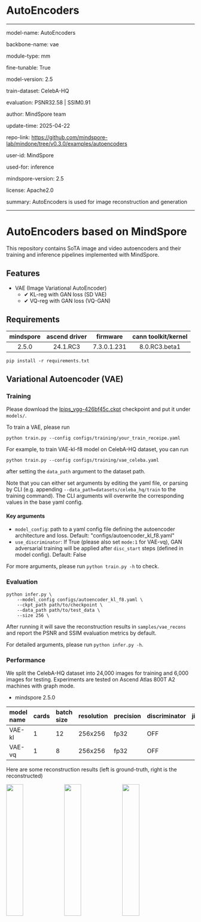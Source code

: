 # AutoEncoders

---

model-name: AutoEncoders

backbone-name: vae

module-type: mm

fine-tunable: True

model-version: 2.5

train-dataset: CelebA-HQ

evaluation: PSNR32.58 | SSIM0.91

author: MindSpore team

update-time: 2025-04-22

repo-link: <https://github.com/mindspore-lab/mindone/tree/v0.3.0/examples/autoencoders>

user-id: MindSpore

used-for: inference

mindspore-version: 2.5

license: Apache2.0

summary: AutoEncoders is used for image reconstruction and generation

---

# AutoEncoders based on MindSpore

This repository contains SoTA image and video autoencoders and their training and inference pipelines implemented with MindSpore.

## Features

- VAE (Image Variational AutoEncoder)
    - ✔ KL-reg with GAN loss (SD VAE)
    - ✔ VQ-reg with GAN loss (VQ-GAN)

## Requirements

| mindspore | ascend driver |  firmware   | cann toolkit/kernel |
| :-------: | :-----------: | :---------: | :-----------------: |
|   2.5.0   |   24.1.RC3    | 7.3.0.1.231 |    8.0.RC3.beta1    |

```shell
pip install -r requirements.txt
```

## Variational Autoencoder (VAE)

### Training

Please download the [lpips_vgg-426bf45c.ckpt](https://download-mindspore.osinfra.cn/toolkits/mindone/autoencoders/lpips_vgg-426bf45c.ckpt) checkpoint and put it under `models/`.

To train a VAE, please run

```shell
python train.py --config configs/training/your_train_receipe.yaml
```

For example, to train VAE-kl-f8 model on CelebA-HQ dataset, you can run

```shell
python train.py --config configs/training/vae_celeba.yaml
```

after setting the `data_path` argument to the dataset path.

Note that you can either set arguments by editing the yaml file, or parsing by CLI (e.g. appending `--data_path=datasets/celeba_hq/train` to the training command). The CLI arguments will overwrite the corresponding values in the base yaml config.

#### Key arguments

- `model_config`: path to a yaml config file defining the autoencoder architecture and loss. Default: "configs/autoencoder_kl_f8.yaml"
- `use_discriminator`: If True (please also set `mode:1` for VAE-vq), GAN adversarial training will be applied after `disc_start` steps (defined in model config). Default: False

<!--
Note that `calculate_adaptive_weight` is not used currently compared to torch GAN.
-->

For more arguments, please run `python train.py -h` to check.

### Evaluation

```shell
python infer.py \
    --model_config configs/autoencoder_kl_f8.yaml \
    --ckpt_path path/to/checkpoint \
    --data_path path/to/test_data \
    --size 256 \
```

After running it will save the reconstruction results in `samples/vae_recons` and report the PSNR and SSIM evaluation metrics by default.

For detailed arguments, please run `python infer.py -h`.

### Performance

We split the CelebA-HQ dataset into 24,000 images for training and 6,000 images for testing. Experiments are tested on Ascend Atlas 800T A2 machines with graph mode.

- mindspore 2.5.0

| model name | cards | batch size | resolution | precision | discriminator | jit_level | graph compile | s/step | img/s | PSNR↑ | SSIM↑ |
| :--------- | :---- | :--------- | :--------- | :-------- | :------------ | --------: | :-----------: | :----: | :---: | :---: | :---: |
| VAE-kl     | 1     | 12         | 256x256    | fp32      | OFF           |        O1 |     1 min     |  0.57  | 21.05 | 32.58 | 0.91  |
| VAE-vq     | 1     | 8          | 256x256    | fp32      | OFF           |        O1 |     1 min     |  0.36  | 22.22 | 29.66 | 0.87  |

Here are some reconstruction results (left is ground-truth, right is the reconstructed)

<p float="center">
<img src=https://github.com/SamitHuang/mindone/assets/8156835/ec7ceee8-13e0-4358-8a8a-8b5a3a3daa57 width="30%" />
<img src=https://github.com/SamitHuang/mindone/assets/8156835/595eb459-96e1-442d-9152-39e0d431ff04 width="30%" />
<img src=https://github.com/SamitHuang/mindone/assets/8156835/aecc813a-71e2-4a30-971a-061f82b63e7c width="30%" />
</p>
